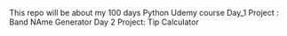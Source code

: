 This repo will be about my 100 days Python Udemy course
Day_1 Project : Band NAme Generator
Day 2 Project: Tip Calculator 
